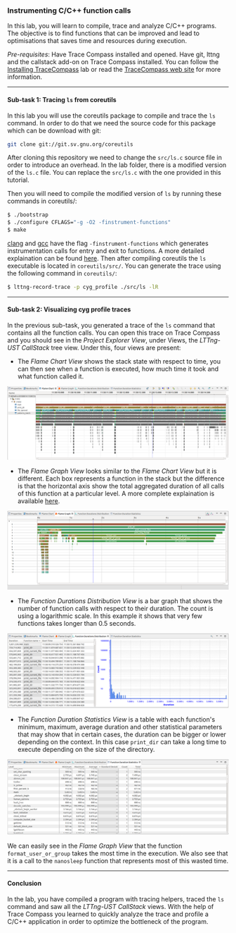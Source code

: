 ### Instrumenting C/C++ function calls

In this lab, you will learn to compile, trace and analyze C/C++ programs. The objective is to find functions that can be improved and lead to optimisations that saves time and resources during execution.

*Pre-requisites*: Have Trace Compass installed and opened. Have git, lttng and the callstack add-on on Trace Compass installed. You can follow the [Installing TraceCompass](00-installing-tracecompass.md) lab or read the [TraceCompass web site](https://tracecompass.org) for more information.

- - -

#### Sub-task 1: Tracing `ls` from coreutils

In this lab you will use the coreutils package to compile and trace the `ls` command. In order to do that we need the source code for this package which can be download with git:
```bash
git clone git://git.sv.gnu.org/coreutils
```
After cloning this repository we need to change the `src/ls.c` source file in order to introduce an overhead. In the lab folder, there is a modified version of the `ls.c` file. You can replace the `src/ls.c` with the one provided in this tutorial.

Then you will need to compile the modified version of `ls` by running these commands in coreutils/:

```bash
$ ./bootstrap
$ ./configure CFLAGS="-g -O2 -finstrument-functions"
$ make
```
[clang](https://linux.die.net/man/1/clang) and [gcc](https://linux.die.net/man/1/gcc) have the flag `-finstrument-functions` which generates instrumentation calls for entry and exit to functions. A more detailed explaination can be found [here](https://lttng.org/docs/v2.10/#doc-liblttng-ust-cyg-profile). Then after compiling coreutils the `ls` executable is located in `coreutils/src/`.
You can generate the trace using the following command in `coreutils/`:
```bash
$ lttng-record-trace -p cyg_profile ./src/ls -lR
```

- - -

#### Sub-task 2: Visualizing cyg profile traces

In the previous sub-task, you generated a trace of the `ls` command that contains all the function calls. You can open this trace on Trace Compass and you should see in the *Project Explorer View*, under Views, the *LTTng-UST CallStack* tree view. Under this, four views are present:

* The *Flame Chart View* shows the stack state with respect to time, you can then see when a function is executed, how much time it took and what function called it.

![FlameChart](screenshots/flameChart.png "Trace Compass Flame Chart View")

* The *Flame Graph View* looks similar to the *Flame Chart View* but it is different. Each box represents a function in the stack but the difference is that the horizontal axis show the total aggregated duration of all calls of this function at a particular level. A more complete explaination is available [here](http://www.brendangregg.com/FlameGraphs/cpuflamegraphs.html#Description).

![FlameGraph](screenshots/flameGraph.png "Trace Compass Flame Graph View")

* The *Function Durations Distribution View* is a bar graph that shows the number of function calls with respect to their duration. The count is using a logarithmic scale. In this example it shows that very few functions takes longer than 0.5 seconds.

![FunctionDurationDistribution](screenshots/functionDurationDistribution.png "Trace Compass Function Duration Distribution View")

* The *Function Duration Statistics View* is a table with each function's minimum, maximum, average duration and other statistical parameters that may show that in certain cases, the duration can be bigger or lower depending on the context. In this case `print_dir` can take a long time to execute depending on the size of the directory.

![FunctionDurationStatistics](screenshots/functionDurationStatistics.png "Trace Compass Function Duration Statistics View")

We can easily see in the *Flame Graph View* that the function `format_user_or_group` takes the most time in the execution. We also see that it is a call to the `nanosleep` function that represents most of this wasted time.

- - -

#### Conclusion

In the lab, you have compiled a program with tracing helpers, traced the `ls` command and saw all the *LTTng-UST CallStack* views. With the help of Trace Compass you learned to quickly analyze the trace and profile a C/C++ application in order to optimize the bottleneck of the program.



